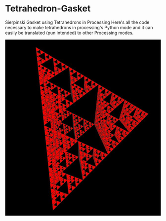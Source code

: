 # Tetrahedron-Gasket
Sierpinski Gasket using Tetrahedrons in Processing
Here's all the code necessary to make tetrahedrons in processing's Python mode and it can easily be translated (pun intended) to other Processing modes.

<img src="gasket.jpg" width=600>
